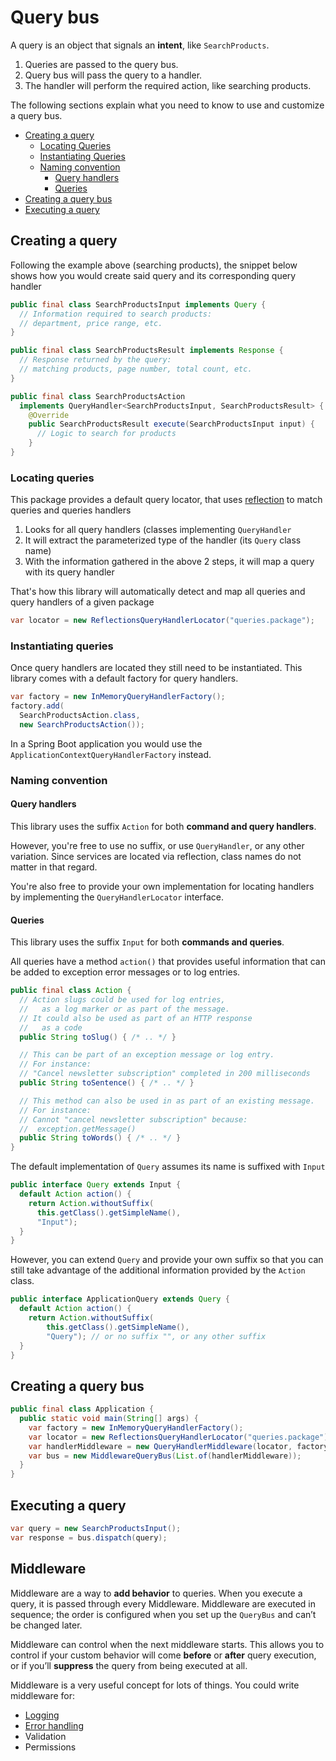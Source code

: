 # Query bus

A query is an object that signals an **intent**, like `SearchProducts`.

1. Queries are passed to the query bus.
2. Query bus will pass the query to a handler.
3. The handler will perform the required action, like searching products.

The following sections explain what you need to know to use and customize a query bus.

- [Creating a query](#creating-a-query)
    - [Locating Queries](#locating-queries)
    - [Instantiating Queries](#instantiating-queries)
    - [Naming convention](#naming-convention)
        - [Query handlers](#query-handlers)
        - [Queries](#queries)
- [Creating a query bus](#creating-a-query-bus)
- [Executing a query](#executing-a-query)

## Creating a query

Following the example above (searching products), the snippet below shows how you would create said query and its corresponding query handler

```java
public final class SearchProductsInput implements Query {
  // Information required to search products: 
  // department, price range, etc.
}

public final class SearchProductsResult implements Response {
  // Response returned by the query:
  // matching products, page number, total count, etc.
}

public final class SearchProductsAction 
  implements QueryHandler<SearchProductsInput, SearchProductsResult> {
    @Override
    public SearchProductsResult execute(SearchProductsInput input) {
      // Logic to search for products
    }
}
```

### Locating queries

This package provides a default query locator, that uses [reflection](https://github.com/ronmamo/reflections) to match queries and queries handlers

1. Looks for all query handlers (classes implementing `QueryHandler`
2. It will extract the parameterized type of the handler (its `Query` class name)
3. With the information gathered in the above 2 steps, it will map a query with its query handler

That's how this library will automatically detect and map all queries and query handlers of a given package

```java
var locator = new ReflectionsQueryHandlerLocator("queries.package");
```

### Instantiating queries

Once query handlers are located they still need to be instantiated.
This library comes with a default factory for query handlers.

```java
var factory = new InMemoryQueryHandlerFactory();
factory.add(
  SearchProductsAction.class,
  new SearchProductsAction());
```

In a Spring Boot application you would use the `ApplicationContextQueryHandlerFactory` instead.

### Naming convention

#### Query handlers

This library uses the suffix `Action` for both **command and query handlers**.

However, you're free to use no suffix, or use `QueryHandler`, or any other variation.
Since services are located via reflection, class names do not matter in that regard.

You're also free to provide your own implementation for locating handlers by implementing the `QueryHandlerLocator` interface.

#### Queries

This library uses the suffix `Input` for both **commands and queries**.

All queries have a method `action()` that provides useful information that can be added to exception error messages or to log entries.

```java
public final class Action {
  // Action slugs could be used for log entries, 
  //   as a log marker or as part of the message. 
  // It could also be used as part of an HTTP response 
  //   as a code
  public String toSlug() { /* .. */ }

  // This can be part of an exception message or log entry.
  // For instance:
  // "Cancel newsletter subscription" completed in 200 milliseconds
  public String toSentence() { /* .. */ }

  // This method can also be used in as part of an existing message.
  // For instance:
  // Cannot "cancel newsletter subscription" because:
  //  exception.getMessage()  
  public String toWords() { /* .. */ }
}
```

The default implementation of `Query` assumes its name is suffixed with `Input`

```java
public interface Query extends Input {
  default Action action() {
    return Action.withoutSuffix(
      this.getClass().getSimpleName(),
      "Input");
  }
}
```

However, you can extend `Query` and provide your own suffix so that you can still take advantage of the additional information provided by the `Action` class.

```java
public interface ApplicationQuery extends Query {
  default Action action() {
    return Action.withoutSuffix(
        this.getClass().getSimpleName(), 
        "Query"); // or no suffix "", or any other suffix
  }
}
```

## Creating a query bus

```java
public final class Application {
  public static void main(String[] args) {
    var factory = new InMemoryQueryHandlerFactory();
    var locator = new ReflectionsQueryHandlerLocator("queries.package");
    var handlerMiddleware = new QueryHandlerMiddleware(locator, factory);
    var bus = new MiddlewareQueryBus(List.of(handlerMiddleware));
  }
}
```

## Executing a query

```java
var query = new SearchProductsInput();
var response = bus.dispatch(query);
```

## Middleware

Middleware are a way to **add behavior** to queries.
When you execute a query, it is passed through every Middleware.
Middleware are executed in sequence; the order is configured when you set up the `QueryBus` and can’t be changed later.

Middleware can control when the next middleware starts.
This allows you to control if your custom behavior will come **before** or **after** query execution, or if you’ll **suppress** the query from being executed at all.

Middleware is a very useful concept for lots of things.
You could write middleware for:

- [Logging](https://github.com/MontealegreLuis/service-buses/blob/main/docs/query-bus/logging.md)
- [Error handling](https://github.com/MontealegreLuis/service-buses/blob/main/docs/query-bus/error-handler.md)
- Validation
- Permissions

